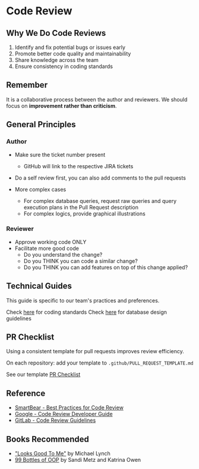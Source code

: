 # Code Review <!-- omit in toc -->

## Why We Do Code Reviews

1. Identify and fix potential bugs or issues early
2. Promote better code quality and maintainability
3. Share knowledge across the team
4. Ensure consistency in coding standards

## Remember

It is a collaborative process between the author and reviewers. We should focus on __improvement rather than criticism__.

## General Principles

### Author

- Make sure the ticket number present
  - GitHub will link to the respective JIRA tickets
- Do a self review first, you can also add comments to the pull requests

- More complex cases
  - For complex database queries, request raw queries and query execution plans in the Pull Request description
  - For complex logics, provide graphical illustrations

### Reviewer

- Approve working code ONLY
- Facilitate more good code
  - Do you understand the change?
  - Do you THINK you can code a similar change?
  - Do you THINK you can add features on top of this change applied?

## Technical Guides

This guide is specific to our team's practices and preferences.

Check [here](../how-we-develop/application-development.md) for coding standards
Check [here](../how-we-develop/database-design.md) for database design guidelines

## PR Checklist

Using a consistent template for pull requests improves review efficiency.

On each repository: add your template to `.github/PULL_REQUEST_TEMPLATE.md`

See our template [PR Checklist](../how-we-develop/pr-checklist.md)

## Reference

- [SmartBear - Best Practices for Code Review](https://smartbear.com/learn/code-review/best-practices-for-peer-code-review "https://smartbear.com/learn/code-review/best-practices-for-peer-code-review")
- [Google - Code Review Developer Guide](https://google.github.io/eng-practices/review "https://google.github.io/eng-practices/review")
- [GitLab - Code Review Guidelines](https://docs.gitlab.com/ee/development/code_review.html "https://docs.gitlab.com/ee/development/code_review.html")

## Books Recommended

- ["Looks Good To Me"](https://www.manning.com/books/looks-good-to-me) by Michael Lynch
- [99 Bottles of OOP](https://sandimetz.com/99bottles "https://sandimetz.com/99bottles") by Sandi Metz and Katrina Owen
